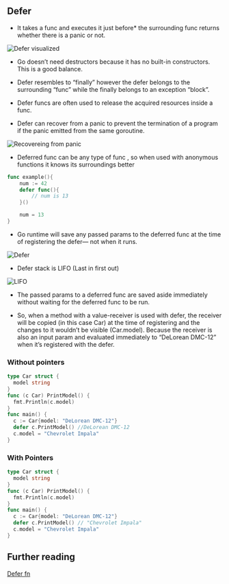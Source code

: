 ## Defer

- It takes a func and executes it just before* the surrounding func returns whether there is a panic or not.

![Defer visualized](https://miro.medium.com/v2/resize:fit:2000/format:webp/1*9jvoL3xXkwydC7C-EMcfkg.png)

- Go doesn’t need destructors because it has no built-in constructors. This is a good balance.

- Defer resembles to “finally” however the defer belongs to the surrounding “func” while the finally belongs to an exception “block”.

- Defer funcs are often used to release the acquired resources inside a func.

- Defer can recover from a panic to prevent the termination of a program if the panic emitted from the same goroutine.

![Recovereing from panic](https://miro.medium.com/v2/resize:fit:2000/format:webp/1*H0luK0YxgVlSkXqFsyhSnw.png)


- Deferred func can be any type of func , so when used with anonymous functions it knows its surroundings better

```go
func example(){
    num := 42
    defer func(){
        // num is 13
    }()

    num = 13
}

```

- Go runtime will save any passed params to the deferred func at the time of registering the defer— not when it runs.

![Defer](https://miro.medium.com/v2/resize:fit:2000/format:webp/1*GpuBW-PeJt4LwumKJwUwGQ.png)

- Defer stack is LIFO (Last in first out)

![LIFO](https://miro.medium.com/v2/resize:fit:2000/format:webp/1*_s3_Lf92bz7W_U5EZPQSOA.png)

- The passed params to a deferred func are saved aside immediately without waiting for the deferred func to be run.

- So, when a method with a value-receiver is used with defer, the receiver will be copied (in this case Car) at the time of registering and the changes to it wouldn’t be visible (Car.model). Because the receiver is also an input param and evaluated immediately to “DeLorean DMC-12” when it’s registered with the defer.

### Without pointers

```go
type Car struct {
  model string
}
func (c Car) PrintModel() {
  fmt.Println(c.model)
}
func main() {
  c := Car{model: "DeLorean DMC-12"}
  defer c.PrintModel() //DeLorean DMC-12
  c.model = "Chevrolet Impala"
}
```

### With Pointers

```go
type Car struct {
  model string
}
func (c Car) PrintModel() {
  fmt.Println(c.model)
}
func main() {
  c := Car{model: "DeLorean DMC-12"}
  defer c.PrintModel() // "Chevrolet Impala"
  c.model = "Chevrolet Impala"
}
```

## Further reading

[Defer fn](https://blog.learngoprogramming.com/golang-defer-simplified-77d3b2b817ff)


